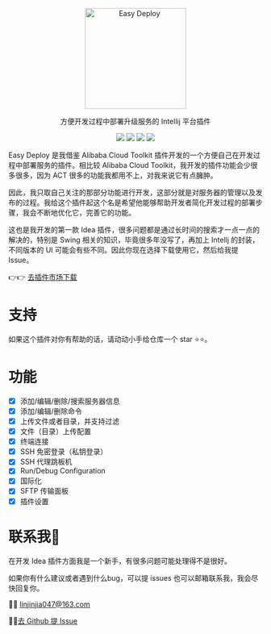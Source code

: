 <p align="center"><img src="https://www.lin2j.tech/blog-image/easy-deploy/small-logo.svg" alt="Easy Deploy" width="200" height="200"></p>

<p align="center">方便开发过程中部署升级服务的 Intellij 平台插件</p>

<div align="center">
    <a href="https://plugins.jetbrains.com/plugin/19432-easy-deploy"><img src="https://badge.fury.io/gh/lin2j%2Feasy-deploy.svg"></a>
    <a href="#"><img src = "https://img.shields.io/github/license/lin2j/easy-deploy" ></a>
    <a href="https://www.lin2j.tech"><img src="https://img.shields.io/badge/author-lin2j-brightgreen"></a>
    <a href="#"><img src="https://img.shields.io/badge/idea-193.5662%2B-yellow"></a>
</div>



Easy Deploy 是我借鉴 Alibaba Cloud Toolkit 插件开发的一个方便自己在开发过程中部署服务的插件。相比较 Alibaba Cloud Toolkit，我开发的插件功能会少很多很多，因为 ACT 很多的功能我都用不上，对我来说它有点臃肿。

因此，我只取自己关注的那部分功能进行开发，这部分就是对服务器的管理以及发布的过程。我给这个插件起这个名是希望他能够帮助开发者简化开发过程的部署步骤，我会不断地优化它，完善它的功能。

这也是我开发的第一款 Idea 插件，很多问题都是通过长时间的搜索才一点一点的解决的，特别是 Swing 相关的知识，毕竟很多年没写了，再加上 Intellj 的封装，不同版本的 UI 可能会有些不同。因此你现在选择下载使用它，然后给我提 Issue。

👉👉 [去插件市场下载](https://plugins.jetbrains.com/plugin/19432-easy-deploy)

# 支持

如果这个插件对你有帮助的话，请动动小手给仓库一个 star ⭐️⭐️。

# 功能

- [x] 添加/编辑/删除/搜索服务器信息
- [x] 添加/编辑/删除命令
- [x] 上传文件或者目录，并支持过滤
- [x] 文件（目录）上传配置
- [x] 终端连接
- [x] SSH 免密登录（私钥登录）
- [x] SSH 代理跳板机
- [x] Run/Debug Configuration
- [x] 国际化
- [x] SFTP 传输面板
- [x] 插件设置

# 联系我🐾

在开发 Idea 插件方面我是一个新手，有很多问题可能处理得不是很好。

如果你有什么建议或者遇到什么bug，可以提 issues 也可以邮箱联系我，我会尽快回复你。

📮📮 linjinjia047@163.com

👻👻[去 Github 提 Issue](https://github.com/lin2j/easy-deploy/issues)
